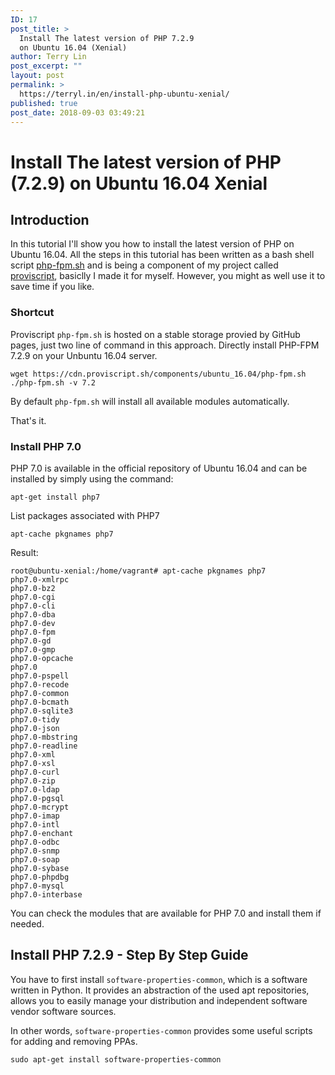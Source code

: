 ```yaml
---
ID: 17
post_title: >
  Install The latest version of PHP 7.2.9
  on Ubuntu 16.04 (Xenial)
author: Terry Lin
post_excerpt: ""
layout: post
permalink: >
  https://terryl.in/en/install-php-ubuntu-xenial/
published: true
post_date: 2018-09-03 03:49:21
---
```

<h1>Install The latest version of PHP (7.2.9) on Ubuntu 16.04 Xenial</h1>

<h2>Introduction</h2>

In this tutorial I'll show you how to install the latest version of PHP on Ubuntu 16.04. All the steps in this tutorial has been written as a bash shell script <a href="https://github.com/Proviscript/proviscript/blob/master/components/ubuntu_16.04/php-fpm.sh">php-fpm.sh</a> and is being a component of my project called <a href="https://proviscript.sh/" title="Proviscript.sh">proviscript</a>, basiclly I made it for myself. However, you might as well use it to save time if you like.

<h3>Shortcut</h3>

Proviscript <code>php-fpm.sh</code> is hosted on a stable storage provied by GitHub pages, just two line of command in this approach. Directly install PHP-FPM 7.2.9 on your Unbuntu 16.04 server.

<pre><code class="">wget https://cdn.proviscript.sh/components/ubuntu_16.04/php-fpm.sh
./php-fpm.sh -v 7.2
</code></pre>

By default <code>php-fpm.sh</code> will install all available modules automatically.

That's it.

<h3>Install PHP 7.0</h3>

PHP 7.0 is available in the official repository of Ubuntu 16.04 and can be installed by simply using the command:

<pre><code class="">apt-get install php7
</code></pre>

List packages associated with PHP7

<pre><code class="">apt-cache pkgnames php7
</code></pre>

Result:

<pre><code class="">root@ubuntu-xenial:/home/vagrant# apt-cache pkgnames php7
php7.0-xmlrpc
php7.0-bz2
php7.0-cgi
php7.0-cli
php7.0-dba
php7.0-dev
php7.0-fpm
php7.0-gd
php7.0-gmp
php7.0-opcache
php7.0
php7.0-pspell
php7.0-recode
php7.0-common
php7.0-bcmath
php7.0-sqlite3
php7.0-tidy
php7.0-json
php7.0-mbstring
php7.0-readline
php7.0-xml
php7.0-xsl
php7.0-curl
php7.0-zip
php7.0-ldap
php7.0-pgsql
php7.0-mcrypt
php7.0-imap
php7.0-intl
php7.0-enchant
php7.0-odbc
php7.0-snmp
php7.0-soap
php7.0-sybase
php7.0-phpdbg
php7.0-mysql
php7.0-interbase
</code></pre>

You can check the modules that are available for PHP 7.0 and install them if needed.

<h2>Install PHP 7.2.9 - Step By Step Guide</h2>

You have to first install <code>software-properties-common</code>, which is a software written in Python. It provides an abstraction of the used apt repositories, allows you to easily manage your distribution and independent software vendor software sources.

In other words, <code>software-properties-common</code> provides some useful scripts for adding and removing PPAs.

<pre><code class="">sudo apt-get install software-properties-common
</code></pre>